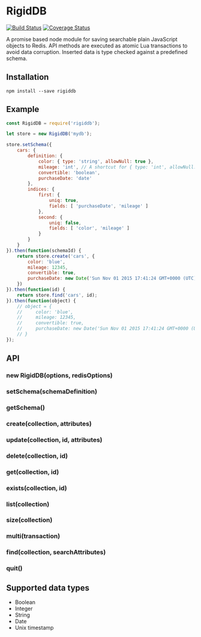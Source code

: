 # RigidDB

[![Build Status](https://secure.travis-ci.org/ilkkao/rigidDB.png)](http://travis-ci.org/ilkkao/rigidDB) [![Coverage Status](https://coveralls.io/repos/ilkkao/rigidDB/badge.svg?branch=master&service=github)](https://coveralls.io/github/ilkkao/rigidDB?branch=master)


A promise based node module for saving searchable plain JavaScript objects to Redis. API methods are executed as atomic Lua transactions to avoid data corruption. Inserted data
is type checked against a predefined schema.

## Installation

`npm install --save rigiddb`

## Example

```javascript
const RigidDB = require('rigiddb');

let store = new RigidDB('mydb');

store.setSchema({
    cars: {
        definition: {
            color: { type: 'string', allowNull: true },
            mileage: 'int', // A shortcut for { type: 'int', allowNull: false }
            convertible: 'boolean',
            purchaseDate: 'date'
        },
        indices: {
            first: {
                uniq: true,
                fields: [ 'purchaseDate', 'mileage' ]
            },
            second: {
                uniq: false,
                fields: [ 'color', 'mileage' ]
            }
        }
    }
}).then(function(schemaId) {
    return store.create('cars', {
        color: 'blue',
        mileage: 12345,
        convertible: true,
        purchaseDate: new Date('Sun Nov 01 2015 17:41:24 GMT+0000 (UTC)')
    })
}).then(function(id) {
    return store.find('cars', id);
}).then(function(object) {
    // object = {
    //     color: 'blue',
    //     mileage: 12345,
    //     convertible: true,
    //     purchaseDate: new Date('Sun Nov 01 2015 17:41:24 GMT+0000 (UTC)')
    // }
});
```

## API

### new RigidDB(options, redisOptions)

### setSchema(schemaDefinition)

### getSchema()

### create(collection, attributes)

### update(collection, id, attributes)

### delete(collection, id)

### get(collection, id)

### exists(collection, id)

### list(collection)

### size(collection)

### multi(transaction)

### find(collection, searchAttributes)

### quit()

## Supported data types

- Boolean
- Integer
- String
- Date
- Unix timestamp
